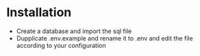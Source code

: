 # Installation
* Create a database and import the sql file
* Dupplicate .env.example and rename it to .env and edit the file according to your configuration

